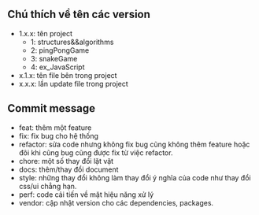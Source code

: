 ## Chú thích về tên các version

* 1.x.x: tên project 
  * 1: structures&&algorithms
  * 2: pingPongGame
  * 3: snakeGame
  * 4: ex_JavaScript
* x.1.x: tên file bên trong project
* x.x.x: lần update file trong project


## Commit message
* feat: thêm một feature
* fix: fix bug cho hệ thống
* refactor: sửa code nhưng không fix bug cũng không thêm feature hoặc đôi khi cũng bug cũng được fix từ việc refactor.
* chore: một số thay đổi lặt vặt
* docs: thêm/thay đổi document
* style: những thay đổi không làm thay đổi ý nghĩa của code như thay đổi css/ui chẳng hạn.
* perf: code cải tiến về mặt hiệu năng xử lý
* vendor: cập nhật version cho các dependencies, packages.

